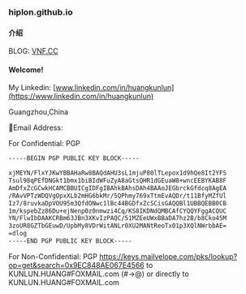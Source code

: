 ### hiplon.github.io

#### 介绍

BLOG: [VNF.CC](https://VNF.CC) 


#### Welcome!
		
My Linkedin: [www.linkedin.com/in/huangkunlun](https://www.linkedin.com/in/huangkunlun)


Guangzhou,China

📧Email Address:

For Confidential: PGP 

```txt
-----BEGIN PGP PUBLIC KEY BLOCK-----

xjMEYN/FlxYJKwYBBAHaRw8BAQdAHU3sL1mjuP80lTLepox1d9hQe8It2YFS
Tsul98qPEfDNGkt1bmx1biBIdWFuZyA8aGtsQHR1dGEuaW8+wncEEBYKAB8F
AmDfxZcGCwkHCAMCBBUICgIDFgIBAhkBAhsDAh4BAAoJEGbrckGfdcq8AgEA
/RAvVPTzWDQVgOpxXLb2mHG6bkMr/5QPhmy769xTtmEvAQDr/t11BfyMZfUl
Iz7/8ruvkaDpVOU95m3QfdONwc1lBc44BGDfxZcSCisGAQQBl1UBBQEBB0CB
1m/kspebZz86Du+ejNenp0z0nmwzi4Cq/KS8IKDNdQMBCAfCYQQYFggACQUC
YN/FlwIbDAAKCRBm63JBn3XKvIzPAQC/51MZEeUWxBBaDA7hz2B/b8Cko45M
3zoUR8GZTbGEuwD/UpbMy8VDrWitANLr0XU2MANtReoTx01p3XQlNWrbbAE=
=dlog
-----END PGP PUBLIC KEY BLOCK-----
```

For Non-Confidential: PGP https://keys.mailvelope.com/pks/lookup?op=get&search=0x9EC848AE067E4566 to KUNLUN.HUANG#FOXMAIL.com (#->@) or directly to KUNLUN.HUANG#FOXMAIL.com

